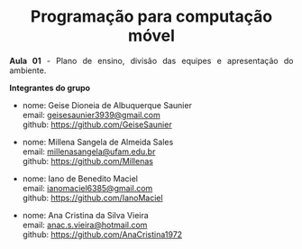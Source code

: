 # <center>Programação para computação móvel
<div align="justify">

**Aula 01** - Plano de ensino, divisão das equipes e apresentação do ambiente.

**Integrantes do grupo**

* nome: Geise Dioneia de Albuquerque Saunier<br>
email: geisesaunier3939@gmail.com<br>
github: https://github.com/GeiseSaunier

* nome: Millena Sangela de Almeida Sales<br>
email: millenasangela@ufam.edu.br<br>
github: https://github.com/Millenas

* nome: Iano de Benedito Maciel<br>
email: ianomaciel6385@gmail.com<br>
github: https://github.com/IanoMaciel


* nome: Ana Cristina da Silva Vieira<br>
email: anac.s.vieira@hotmail.com<br>
github: https://github.com/AnaCristina1972

